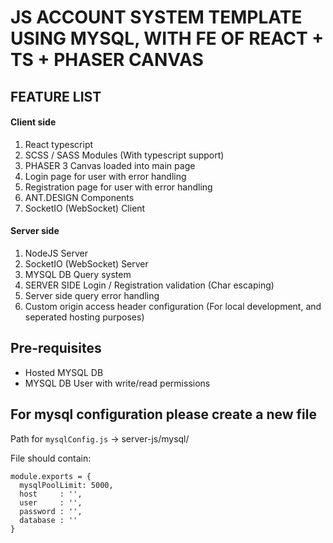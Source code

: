 # JS ACCOUNT SYSTEM TEMPLATE USING MYSQL, WITH FE OF REACT + TS + PHASER CANVAS


## FEATURE LIST

#### Client side
  1. React typescript
  2. SCSS / SASS Modules (With typescript support)
  3. PHASER 3 Canvas loaded into main page
  4. Login page for user with error handling
  5. Registration page for user with error handling
  6. ANT.DESIGN Components
  7. SocketIO (WebSocket) Client

#### Server side
  1. NodeJS Server
  2. SocketIO (WebSocket) Server
  3. MYSQL DB Query system
  4. SERVER SIDE Login / Registration validation (Char escaping)
  5. Server side query error handling
  6. Custom origin access header configuration (For local development, and seperated hosting purposes)


## Pre-requisites

  - Hosted MYSQL DB 
  - MYSQL DB User with write/read permissions
## For mysql configuration please create a new file

Path for `mysqlConfig.js` -> server-js/mysql/

File should contain:
```
module.exports = {
  mysqlPoolLimit: 5000,
  host     : '',
  user     : '',
  password : '',
  database : ''
}
```